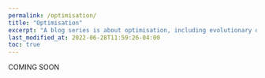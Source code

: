 ```yaml
---
permalink: /optimisation/
title: "Optimisation"
excerpt: "A blog series is about optimisation, including evolutionary optimisation and Bayesian optimisation."
last_modified_at: 2022-06-28T11:59:26-04:00
toc: true
---
```


COMING SOON
